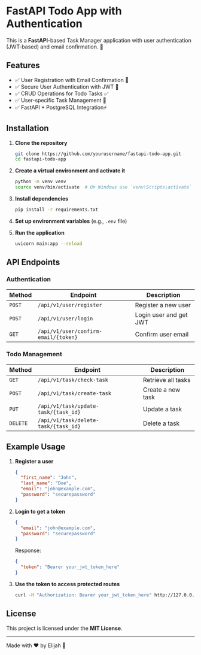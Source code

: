 # FastAPI Todo App with Authentication

This is a **FastAPI**-based Task Manager application with user authentication (JWT-based) and email confirmation. 🚀

## Features

- ✅ User Registration with Email Confirmation 📧
- ✅ Secure User Authentication with JWT 🔐
- ✅ CRUD Operations for Todo Tasks ✅
- ✅ User-specific Task Management 📝
- ✅ FastAPI + PostgreSQL Integration⚡

## Installation

1. **Clone the repository**

   ```bash
   git clone https://github.com/yourusername/fastapi-todo-app.git
   cd fastapi-todo-app
   ```

2. **Create a virtual environment and activate it**

   ```bash
   python -m venv venv
   source venv/bin/activate  # On Windows use `venv\Scripts\activate`
   ```

3. **Install dependencies**

   ```bash
   pip install -r requirements.txt
   ```

4. **Set up environment variables** (e.g., `.env` file)

5. **Run the application**

   ```bash
   uvicorn main:app --reload
   ```

## API Endpoints

### Authentication

| Method | Endpoint | Description |
|--------|---------|-------------|
| `POST` | `/api/v1/user/register` | Register a new user |
| `POST` | `/api/v1/user/login` | Login user and get JWT |
| `GET`  | `/api/v1/user/confirm-email/{token}` | Confirm user email |

### Todo Management

| Method | Endpoint | Description |
|--------|---------|-------------|
| `GET`  | `/api/v1/task/check-task` | Retrieve all tasks |
| `POST` | `/api/v1/task/create-task` | Create a new task |
| `PUT`  | `/api/v1/task/update-task/{task_id}` | Update a task |
| `DELETE` | `/api/v1/task/delete-task/{task_id}` | Delete a task |

## Example Usage

1. **Register a user**

   ```json
   {
     "first_name": "John",
     "last_name": "Doe",
     "email": "john@example.com",
     "password": "securepassword"
   }
   ```

2. **Login to get a token**

   ```json
   {
     "email": "john@example.com",
     "password": "securepassword"
   }
   ```

   Response:

   ```json
   {
     "token": "Bearer your_jwt_token_here"
   }
   ```

3. **Use the token to access protected routes**

   ```bash
   curl -H "Authorization: Bearer your_jwt_token_here" http://127.0.0.1:8000/api/v1/check-task
   ```

## License

This project is licensed under the **MIT License**.

---

Made with ❤️ by Elijah 🚀
